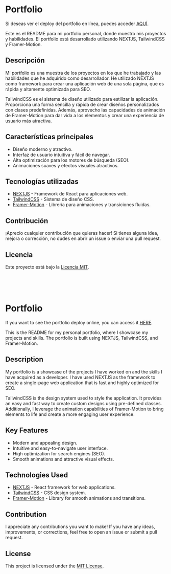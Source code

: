 # Portfolio

Si deseas ver el deploy del portfolio en línea, puedes acceder [AQUÍ](https://violetahours.vercel.app/).

Este es el README para mi portfolio personal, donde muestro mis proyectos y habilidades. El portfolio está desarrollado utilizando NEXTJS, TailwindCSS y Framer-Motion.

## Descripción

Mi portfolio es una muestra de los proyectos en los que he trabajado y las habilidades que he adquirido como desarrollador. He utilizado NEXTJS como framework para crear una aplicación web de una sola página, que es rápida y altamente optimizada para SEO. 

TailwindCSS es el sistema de diseño utilizado para estilizar la aplicación. Proporciona una forma sencilla y rápida de crear diseños personalizados con clases predefinidas. Además, aprovecho las capacidades de animación de Framer-Motion para dar vida a los elementos y crear una experiencia de usuario más atractiva.

## Características principales

- Diseño moderno y atractivo.
- Interfaz de usuario intuitiva y fácil de navegar.
- Alta optimización para los motores de búsqueda (SEO).
- Animaciones suaves y efectos visuales atractivos.

## Tecnologías utilizadas

- [NEXTJS](https://nextjs.org/) - Framework de React para aplicaciones web.
- [TailwindCSS](https://tailwindcss.com/) - Sistema de diseño CSS.
- [Framer-Motion](https://www.framer.com/motion/) - Librería para animaciones y transiciones fluidas.

## Contribución

¡Aprecio cualquier contribución que quieras hacer! Si tienes alguna idea, mejora o corrección, no dudes en abrir un issue o enviar una pull request.

## Licencia

Este proyecto está bajo la [Licencia MIT](LICENSE).

<br>
<br>
<br>

# Portfolio

If you want to see the portfolio deploy online, you can access it [HERE](https://violetahours.vercel.app/).

This is the README for my personal portfolio, where I showcase my projects and skills. The portfolio is built using NEXTJS, TailwindCSS, and Framer-Motion.

## Description

My portfolio is a showcase of the projects I have worked on and the skills I have acquired as a developer. I have used NEXTJS as the framework to create a single-page web application that is fast and highly optimized for SEO.

TailwindCSS is the design system used to style the application. It provides an easy and fast way to create custom designs using pre-defined classes. Additionally, I leverage the animation capabilities of Framer-Motion to bring elements to life and create a more engaging user experience.

## Key Features

- Modern and appealing design.
- Intuitive and easy-to-navigate user interface.
- High optimization for search engines (SEO).
- Smooth animations and attractive visual effects.

## Technologies Used

- [NEXTJS](https://nextjs.org/) - React framework for web applications.
- [TailwindCSS](https://tailwindcss.com/) - CSS design system.
- [Framer-Motion](https://www.framer.com/motion/) - Library for smooth animations and transitions.

## Contribution

I appreciate any contributions you want to make! If you have any ideas, improvements, or corrections, feel free to open an issue or submit a pull request.

## License

This project is licensed under the [MIT License](LICENSE).